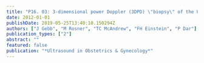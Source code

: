 ```yaml
---
title: "P16. 03: 3-dimensional power Doppler (3DPD) \"biopsy\" of the Utero-Placental Circulation Space (UPCS)"
date: 2012-01-01
publishDate: 2019-05-25T13:40:10.150294Z
authors: ["J Gebb", "M Rosner", "TC McAndrew", "FH Einstein", "P Dar"]
publication_types: ["2"]
abstract: ""
featured: false
publication: "*Ultrasound in Obstetrics & Gynecology*"
---
```


